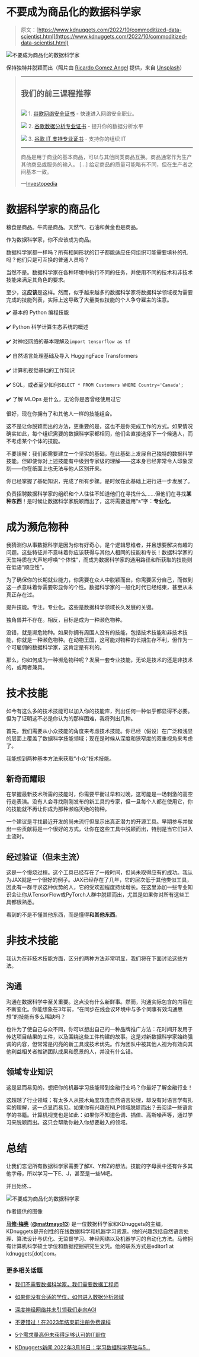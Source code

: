 # 不要成为商品化的数据科学家

> 原文：[https://www.kdnuggets.com/2022/10/commoditized-data-scientist.html](https://www.kdnuggets.com/2022/10/commoditized-data-scientist.html)

![不要成为商品化的数据科学家](../Images/56444940e482eee3615b07cdeb81a3b9.png)

保持独特并脱颖而出（照片由 [Ricardo Gomez Angel](https://unsplash.com/@rgaleriacom?utm_source=unsplash&utm_medium=referral&utm_content=creditCopyText) 提供，来自 [Unsplash](https://unsplash.com/?utm_source=unsplash&utm_medium=referral&utm_content=creditCopyText)）

> * * *
> 
> ## 我们的前三课程推荐
> ## 
> ![](../Images/0244c01ba9267c002ef39d4907e0b8fb.png) 1\. [谷歌网络安全证书](https://www.kdnuggets.com/google-cybersecurity) - 快速进入网络安全职业。
> 
> ![](../Images/e225c49c3c91745821c8c0368bf04711.png) 2\. [谷歌数据分析专业证书](https://www.kdnuggets.com/google-data-analytics) - 提升你的数据分析水平
> 
> ![](../Images/0244c01ba9267c002ef39d4907e0b8fb.png) 3\. [谷歌 IT 支持专业证书](https://www.kdnuggets.com/google-itsupport) - 支持你的组织 IT
> 
> * * *
> 
> 商品是用于商业的基本商品，可以与其他同类商品互换。商品通常作为生产其他商品或服务的输入。 [...] 给定商品的质量可能略有不同，但在生产者之间基本一致。
> 
> —[Investopedia](https://www.investopedia.com/terms/c/commodity.asp)

# 数据科学家的商品化

粮食是商品。牛肉是商品。天然气、石油和黄金也是商品。

作为数据科学家，你不应该成为商品。

数据科学家都一样吗？所有相同形状的钉子都能适应任何组织可能需要填补的孔吗？他们只是可互换的普通人员吗？

当然不是。数据科学家在各种环境中执行不同的任务，并使用不同的技术和非技术技能来满足其角色的要求。

至少，这**应该**是这样。然而，似乎越来越多的数据科学家将数据科学领域视为需要完成的技能列表，实际上这导致了大量类似技能的个人争夺雇主的注意。

✔️ 基本的 Python 编程技能

✔️ Python 科学计算生态系统的概述

✔️ 对神经网络的基本理解及`import tensorflow as tf`

✔️ 自然语言处理基础及导入 HuggingFace Transformers

✔️ 计算机视觉基础的工作知识

✔️ SQL，或者至少如何`SELECT * FROM Customers WHERE Country='Canada';`

✔️ 了解 MLOps 是什么，无论你是否曾经使用过它

很好，现在你拥有了和其他人一样的技能组合。

这不是让你脱颖而出的方法，更重要的是，这也不是你完成工作的方式。如果情况确实如此，每个组织需要的数据科学家都相同，他们会直接选择下一个候选人，而不考虑某个个体的技能。

不要误解：我们都需要建立一个坚实的基础，在此基础上发展自己独特的数据科学技能。但即使你对上述技能有中级到专家级的理解——这本身已经非常令人印象深刻——你在纸面上也无法与他人区别开来。

你已经掌握了基础知识，完成了所有步骤。是时候在此基础上进行进一步发展了。

负责招聘数据科学家的组织和个人往往不知道他们在寻找什么……但他们在寻找**某种东西**！是时候让数据科学家脱颖而出了，这将需要运用“s”字：**专业化**。

# 成为濒危物种

我猜测你从事数据科学是因为你有好奇心，是个逻辑思维者，并且想要解决有趣的问题。这些特征并不意味着你应该获得与其他人相同的技能和专长！数据科学家的天生特质在大声地呼唤“个体性”，而成为数据科学家的通用路径和所获取的技能则在低语“顺应性”。

为了确保你的长期就业能力，你需要在众人中脱颖而出，你需要区分自己，而做到这一点意味着你需要彰显你的个性。数据科学家的一般化时代已经结束，甚至从未真正存在过。

提升技能。专注。专业化。这些是数据科学领域长久发展的关键。

独角兽并不存在。相反，目标是成为一种濒危物种。

没错，就是濒危物种。如果你拥有周围人没有的技能，包括技术技能和非技术技能，你就是一种濒危物种。在动物王国，这可能对物种的长期生存不利，但作为一个可雇佣的数据科学家，这肯定是有利的。

那么，你如何成为一种濒危物种呢？发展一套专业技能，无论是技术的还是非技术的，或两者兼具。

# 技术技能

如今有这么多的技术技能可以加入你的技能库，列出任何一种似乎都显得不必要。但为了证明这不必是你认为的那样困难，我将列出几种。

首先，我们需要从小众技能的角度来考虑技术技能。你已经（假设）在广泛和浅显的层面上覆盖了数据科学技能领域；现在是时候从深度和狭窄度的双重视角来考虑了。

我能想到两种基本方法来获取“小众”技术技能。

## 新奇而耀眼

在掌握最新技术所需的技能时，你需要平衡过早和过晚，这可能是一场刺激的高空行走表演。没有人会寻找刚刚发布的新工具的专家，但一旦每个人都在使用它，你的技能就不再让你成为那种濒临灭绝的物种。

一个建议是寻找最近开发的尚未流行但显示出真正潜力的开源工具。早期参与并做出一些贡献将是一个很好的方式，让你在这些工具中脱颖而出，特别是当它们进入主流时。

## 经过验证（但未主流）

这是一个慢烧过程。这个工具已经存在了一段时间，但尚未取得应有的成功。我认为JAX就是一个很好的例子。JAX已经存在了几年，它的层次低于其他类似工具，因此有一群寻求这种优势的人，它的受欢迎程度持续增长。在这里添加一些专业知识会让你从TensorFlow或PyTorch人群中脱颖而出，尤其是如果你对所有这些工具都很熟悉。

看到的不是不懂其他东西，而是懂得**和其他东西**。

# 非技术技能

我认为在非技术技能方面，区分的两种方法非常明显，我们将在下面讨论这些方法。

## 沟通

沟通在数据科学中至关重要。这点没有什么新鲜事。然而，沟通实际包含的内容在不断变化。你能想象在3年前，“在同步在线会议环境中与多个同事有效沟通思想”的技能有多么稀缺吗？

也许为了使自己与众不同，你可以想出自己的一种品牌推广方法：花时间开发用于传达项目结果的工件，以及围绕这些工件构建的故事。这是对新数据科学家始终强调的内容，但常常是闪亮的新工具或技术优先。作为团队中被其他人视为有效向其他利益相关者推销团队成果和愿景的人，并没有什么错。

## 领域专业知识

这是显而易见的。想把你的机器学习技能带到金融行业吗？你最好了解金融行业！

这超越了行业领域；有太多人从技术角度攻击自然语言处理，却没有对语言学有扎实的理解，这一点显而易见。如果你有兴趣在NLP领域脱颖而出？去阅读一些语言学的书籍。计算机视觉也是如此：如果你不知道色调、插值、高斯噪声等，通过学习来脱颖而出。这只会帮助你融入你想要融入的领域。

# 总结

让我们忘记所有数据科学家需要了解X、Y和Z的想法。技能的字母表中还有许多其他字母，所以学习一下E、J，甚至是一些M吧。

并且始终...

![不要成为商品化的数据科学家](../Images/2e42838edd74ab8d684b22a67a7271d5.png)

作者提供的图像

**[马修·梅奥](https://www.linkedin.com/in/mattmayo13/)** ([**@mattmayo13**](https://twitter.com/mattmayo13)) 是一位数据科学家和KDnuggets的主编，KDnuggets是开创性的在线数据科学和机器学习资源。他的兴趣包括自然语言处理、算法设计与优化、无监督学习、神经网络以及机器学习的自动化方法。马修拥有计算机科学硕士学位和数据挖掘研究生文凭。他的联系方式是editor1 at kdnuggets[dot]com。

### 更多相关话题

+   [我们不需要数据科学家，我们需要数据工程师](https://www.kdnuggets.com/2021/02/dont-need-data-scientists-need-data-engineers.html)

+   [如果你没有合适的学位，如何进入数据分析领域](https://www.kdnuggets.com/2021/12/how-to-get-into-data-analytics.html)

+   [深度神经网络并未引领我们走向AGI](https://www.kdnuggets.com/2021/12/deep-neural-networks-not-toward-agi.html)

+   [不要错过！在2023年结束前注册免费课程](https://www.kdnuggets.com/dont-miss-out-enroll-in-free-courses-before-2023-ends)

+   [5个需求量高但未获得足够认可的IT职位](https://www.kdnuggets.com/5-it-jobs-that-are-high-in-demand-but-dont-get-enough-recognition)

+   [KDnuggets新闻 2022年3月16日：学习数据科学基础与5…](https://www.kdnuggets.com/2022/n11.html)
